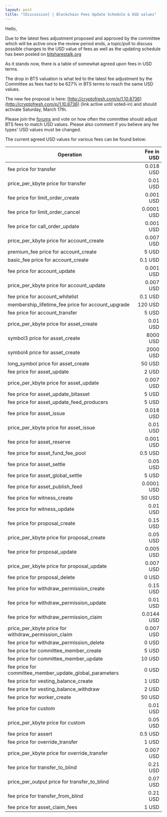 ```yaml
---
layout: post
title: "[Discussion] | Blockchain Fees Update Schedule & USD values"
---
```


Hello,

Due to the latest fees adjustment proposed and approved by the committee which will be active once the review period ends, a topic/poll to discuss possible changes to the USD value of fees as well as the updating schedule has been posted on [bitsharestalk.org](https://bitsharestalk.org/index.php?topic=26125.0)

As it stands now, there is a table of somewhat agreed upon fees in USD terms. 

The drop in BTS valuation is what led to the latest fee adjustment by the Committee as fees had to be 627% in BTS terms to reach the same USD values.

The new fee proposal is here: [http://cryptofresh.com/p/1.10.8736](http://cryptofresh.com/p/1.10.8736) (link active until voted-in) and should activate Saturday, March 17th.

Please join the [forums](http://www.bitsharestalk.org) and vote on how often the committee should adjust BTS fees to match USD values. Please also comment if you believe any fee types' USD values must be changed.

The current agreed USD values for various fees can be found below:

| Operation                                               | Fee in USD |
| ------------------------------------------------------- | ---------: |
| fee price for transfer                                  | 0.018 USD  |
| price_per_kbyte price for transfer                      | 0.01 USD   |
| fee price for limit_order_create                        | 0.001 USD  |
| fee price for limit_order_cancel                        | 0.0001 USD |
| fee price for call_order_update                         | 0.001 USD  |
| price_per_kbyte price for account_create                | 0.007 USD  |
| premium_fee price for account_create                    | 5 USD      |
| basic_fee price for account_create                      | 0.1 USD    |
| fee price for account_update                            | 0.001 USD  |
| price_per_kbyte price for account_update                | 0.007 USD  |
| fee price for account_whitelist                         | 0.1 USD    |
| membership_lifetime_fee price for account_upgrade       | 120 USD    |
| fee price for account_transfer                          | 5 USD      |
| price_per_kbyte price for asset_create                  | 0.01 USD   |
| symbol3 price for asset_create                          | 8000 USD   |
| symbol4 price for asset_create                          | 2000 USD   |
| long_symbol price for asset_create                      | 50 USD     |
| fee price for asset_update                              | 2 USD      |
| price_per_kbyte price for asset_update                  | 0.007 USD  |
| fee price for asset_update_bitasset                     | 5 USD      |
| fee price for asset_update_feed_producers               | 5 USD      |
| fee price for asset_issue                               | 0.018 USD  |
| price_per_kbyte price for asset_issue                   | 0.01 USD   |
| fee price for asset_reserve                             | 0.001 USD  |
| fee price for asset_fund_fee_pool                       | 0.5 USD    |
| fee price for asset_settle                              | 0.05 USD   |
| fee price for asset_global_settle                       | 5 USD      |
| fee price for asset_publish_feed                        | 0.0001 USD |
| fee price for witness_create                            | 50 USD     |
| fee price for witness_update                            | 0.01 USD   |
| fee price for proposal_create                           | 0.15 USD   |
| price_per_kbyte price for proposal_create               | 0.05 USD   |
| fee price for proposal_update                           | 0.005 USD  |
| price_per_kbyte price for proposal_update               | 0.007 USD  |
| fee price for proposal_delete                           | 0 USD      |
| fee price for withdraw_permission_create                | 0.15 USD   |
| fee price for withdraw_permission_update                | 0.01 USD   |
| fee price for withdraw_permission_claim                 | 0.0144 USD |
| price_per_kbyte price for withdraw_permission_claim     | 0.007 USD  |
| fee price for withdraw_permission_delete                | 0 USD      |
| fee price for committee_member_create                   | 5 USD      |
| fee price for committee_member_update                   | 10 USD     |
| fee price for committee_member_update_global_parameters | 0 USD      |
| fee price for vesting_balance_create                    | 1 USD      |
| fee price for vesting_balance_withdraw                  | 2 USD      |
| fee price for worker_create                             | 50 USD     |
| fee price for custom                                    | 0.01 USD   |
| price_per_kbyte price for custom                        | 0.05 USD   |
| fee price for assert                                    | 0.5 USD    |
| fee price for override_transfer                         | 1 USD      |
| price_per_kbyte price for override_transfer             | 0.007 USD  |
| fee price for transfer_to_blind                         | 0.21 USD   |
| price_per_output price for transfer_to_blind            | 0.07 USD   |
| fee price for transfer_from_blind                       | 0.21 USD   |
| fee price for asset_claim_fees                          | 1 USD      |